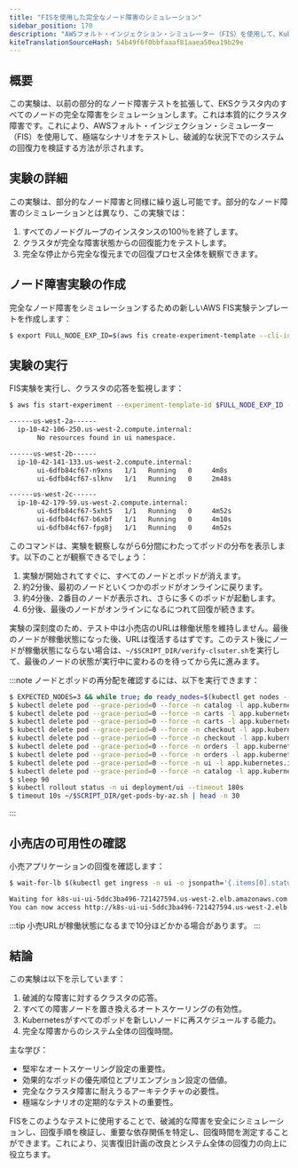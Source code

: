 ```yaml
---
title: "FISを使用した完全なノード障害のシミュレーション"
sidebar_position: 170
description: "AWSフォルト・インジェクション・シミュレーター（FIS）を使用して、Kubernetes環境における完全なノード障害の影響を実証します。"
kiteTranslationSourceHash: 54b49f6f0bbfaaaf81aaea50ea19b29e
---
```


## 概要

この実験は、以前の部分的なノード障害テストを拡張して、EKSクラスタ内のすべてのノードの完全な障害をシミュレーションします。これは本質的にクラスタ障害です。これにより、AWSフォルト・インジェクション・シミュレーター（FIS）を使用して、極端なシナリオをテストし、破滅的な状況下でのシステムの回復力を検証する方法が示されます。

## 実験の詳細

この実験は、部分的なノード障害と同様に繰り返し可能です。部分的なノード障害のシミュレーションとは異なり、この実験では：

1. すべてのノードグループのインスタンスの100％を終了します。
2. クラスタが完全な障害状態からの回復能力をテストします。
3. 完全な停止から完全な復元までの回復プロセス全体を観察できます。

## ノード障害実験の作成

完全なノード障害をシミュレーションするための新しいAWS FIS実験テンプレートを作成します：

```bash wait=30
$ export FULL_NODE_EXP_ID=$(aws fis create-experiment-template --cli-input-json '{"description":"NodeDeletion","targets":{"Nodegroups-Target-1":{"resourceType":"aws:eks:nodegroup","resourceTags":{"eksctl.cluster.k8s.io/v1alpha1/cluster-name":"eks-workshop"},"selectionMode":"ALL"}},"actions":{"nodedeletion":{"actionId":"aws:eks:terminate-nodegroup-instances","parameters":{"instanceTerminationPercentage":"100"},"targets":{"Nodegroups":"Nodegroups-Target-1"}}},"stopConditions":[{"source":"none"}],"roleArn":"'$FIS_ROLE_ARN'","tags":{"ExperimentSuffix": "'$RANDOM_SUFFIX'"}}' --output json | jq -r '.experimentTemplate.id')
```

## 実験の実行

FIS実験を実行し、クラスタの応答を監視します：

```bash timeout=420
$ aws fis start-experiment --experiment-template-id $FULL_NODE_EXP_ID --output json && timeout --preserve-status 360s ~/$SCRIPT_DIR/get-pods-by-az.sh

------us-west-2a------
  ip-10-42-106-250.us-west-2.compute.internal:
       No resources found in ui namespace.

------us-west-2b------
  ip-10-42-141-133.us-west-2.compute.internal:
       ui-6dfb84cf67-n9xns   1/1   Running   0     4m8s
       ui-6dfb84cf67-slknv   1/1   Running   0     2m48s

------us-west-2c------
  ip-10-42-179-59.us-west-2.compute.internal:
       ui-6dfb84cf67-5xht5   1/1   Running   0     4m52s
       ui-6dfb84cf67-b6xbf   1/1   Running   0     4m10s
       ui-6dfb84cf67-fpg8j   1/1   Running   0     4m52s
```

このコマンドは、実験を観察しながら6分間にわたってポッドの分布を表示します。以下のことが観察できるでしょう：

1. 実験が開始されてすぐに、すべてのノードとポッドが消えます。
2. 約2分後、最初のノードといくつかのポッドがオンラインに戻ります。
3. 約4分後、2番目のノードが表示され、さらに多くのポッドが起動します。
4. 6分後、最後のノードがオンラインになるにつれて回復が続きます。

実験の深刻度のため、テスト中は小売店のURLは稼働状態を維持しません。最後のノードが稼働状態になった後、URLは復活するはずです。このテスト後にノードが稼働状態にならない場合は、`~/$SCRIPT_DIR/verify-clsuter.sh`を実行して、最後のノードの状態が実行中に変わるのを待ってから先に進みます。

:::note
ノードとポッドの再分配を確認するには、以下を実行できます：

```bash timeout=900 wait=30
$ EXPECTED_NODES=3 && while true; do ready_nodes=$(kubectl get nodes --no-headers | grep " Ready" | wc -l); if [ "$ready_nodes" -eq "$EXPECTED_NODES" ]; then echo "All $EXPECTED_NODES expected nodes are ready."; echo "Listing the ready nodes:"; kubectl get nodes | grep " Ready"; break; else echo "Waiting for all $EXPECTED_NODES nodes to be ready... (Currently $ready_nodes are ready)"; sleep 10; fi; done
$ kubectl delete pod --grace-period=0 --force -n catalog -l app.kubernetes.io/component=mysql
$ kubectl delete pod --grace-period=0 --force -n carts -l app.kubernetes.io/component=service
$ kubectl delete pod --grace-period=0 --force -n carts -l app.kubernetes.io/component=dynamodb
$ kubectl delete pod --grace-period=0 --force -n checkout -l app.kubernetes.io/component=service
$ kubectl delete pod --grace-period=0 --force -n checkout -l app.kubernetes.io/component=redis
$ kubectl delete pod --grace-period=0 --force -n orders -l app.kubernetes.io/component=service
$ kubectl delete pod --grace-period=0 --force -n orders -l app.kubernetes.io/component=mysql
$ kubectl delete pod --grace-period=0 --force -n ui -l app.kubernetes.io/component=service
$ kubectl delete pod --grace-period=0 --force -n catalog -l app.kubernetes.io/component=service
$ sleep 90
$ kubectl rollout status -n ui deployment/ui --timeout 180s
$ timeout 10s ~/$SCRIPT_DIR/get-pods-by-az.sh | head -n 30
```

:::

## 小売店の可用性の確認

小売アプリケーションの回復を確認します：

```bash timeout=900
$ wait-for-lb $(kubectl get ingress -n ui -o jsonpath='{.items[0].status.loadBalancer.ingress[0].hostname}')

Waiting for k8s-ui-ui-5ddc3ba496-721427594.us-west-2.elb.amazonaws.com...
You can now access http://k8s-ui-ui-5ddc3ba496-721427594.us-west-2.elb.amazonaws.com
```

:::tip
小売URLが稼働状態になるまで10分ほどかかる場合があります。
:::

## 結論

この実験は以下を示しています：

1. 破滅的な障害に対するクラスタの応答。
2. すべての障害ノードを置き換えるオートスケーリングの有効性。
3. Kubernetesがすべてのポッドを新しいノードに再スケジュールする能力。
4. 完全な障害からのシステム全体の回復時間。

主な学び：

- 堅牢なオートスケーリング設定の重要性。
- 効果的なポッドの優先順位とプリエンプション設定の価値。
- 完全なクラスタ障害に耐えうるアーキテクチャの必要性。
- 極端なシナリオの定期的なテストの重要性。

FISをこのようなテストに使用することで、破滅的な障害を安全にシミュレーションし、回復手順を検証し、重要な依存関係を特定し、回復時間を測定することができます。これにより、災害復旧計画の改良とシステム全体の回復力の向上に役立ちます。

